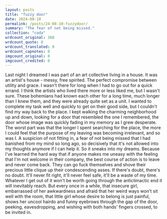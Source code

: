 ```yaml
---
layout: posts
title: "fuzzy door"
date: 2024-08-10
permalink: /posts/24-08-10-fuzzydoor/
summary: "The fear of not being missed."
collection: "coda"
wrdcount_original: 368
wrdcount_quote: 0
wrdcount_translated: 0
wrdcount_capnotes: 0
imgcount_original: 0
imgcount_credited: 0
---
```

Last night I dreamed I was part of an art collective living in a house. It was an artist's house - messy, free spirited. The perfect compromise between utility and grace. I wasn't there for long when I had to go out for a quick errand. I think the artists who lived there more or less liked me, but I wasn't sure. These bohemians had known each other for a long time, much longer than I knew them, and they were already quite set as a unit. I wanted to complete my task well and quickly to get on their good side, but I couldn't find my way back to the place. I kept walking the charming neighborhood up and down, looking for a door that resembled the one I remembered, the door whose image was quickly fading in my memory as I grew desperate. The worst part was that the longer I spent searching for the place, the more I could feel that the purpose of my leaving was becoming irrelevant, and so was I. A suspicion of not fitting in, a fear of not being missed that I had banished from my mind so long ago, so decisively that it's not allowed into my thoughts anymore if I can help it. So it sneaks into my dreams. Because I've learned the hard way that if anyone makes me uneasy with the feeling that I'm not welcome in their company, the best course of action is to leave and never come back. They can go fuck themselves and shove their precious little clique up their condescending asses. If there's doubt, there's no doubt. It'll never fit right, it'll never feel safe, it'll be a waste of my time. Whatever I get out of it won't be worth going through the anticlimactic end it will inevitably reach. But every once in a while, that insecure girl, embarrassed of her awkwardness and afraid that her weird ways won't sit well with the room, that little girl whose desire to belong is just painful, shows her uncool hairdo and funny eyebrows through the gap of the door, peeking, eavesdropping, and wishing with both hands' fingers crossed, to be invited in.
